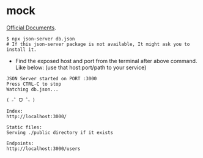 # mock

[Official Documents](https://github.com/typicode/json-server).

```shell
$ npx json-server db.json
# If this json-server package is not available, It might ask you to install it.
```
- Find the exposed host and port from the terminal after above command. Like below: (use that host:port/path to your service)

```shell
JSON Server started on PORT :3000
Press CTRL-C to stop
Watching db.json...

( ˶ˆ ᗜ ˆ˵ )

Index:
http://localhost:3000/

Static files:
Serving ./public directory if it exists

Endpoints:
http://localhost:3000/users
```
